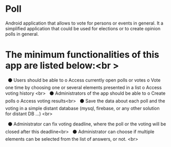 # Poll
 Android application that allows to vote for persons or events in general. It a simplified application that could be used for elections or to create opinion polls in general. 


# The minimum functionalities of this app are listed below:<br \> 
&nbsp;&nbsp;⚫ Users should be able to  o Access currently open polls or votes o Vote one time by choosing one or several elements presented in a list o Access voting history <br\>
&nbsp;&nbsp;⚫ Administrators of the app should be able to  o Create polls o Access voting results<br\>
&nbsp;&nbsp;⚫ Save the data about each poll and the voting in a simple distant database (mysql, firebase, or any other solution for distant DB …) <br\>

&nbsp;&nbsp;⚫ Administrator can fix voting deadline, where the poll or the voting will be closed after this deadline<br\>
&nbsp;&nbsp;⚫ Administrator can choose if multiple elements can be selected from the list of answers, or not. <br\>
